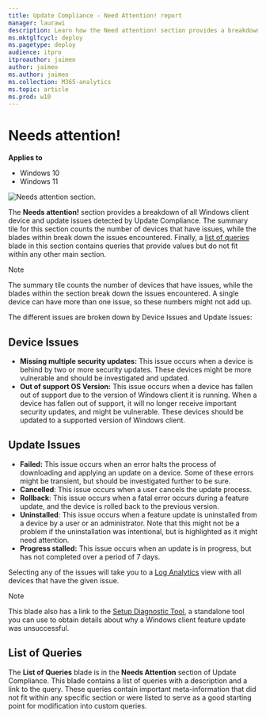```yaml
---
title: Update Compliance - Need Attention! report
manager: laurawi
description: Learn how the Need attention! section provides a breakdown of all Windows 10 device and update issues detected by Update Compliance.
ms.mktglfcycl: deploy
ms.pagetype: deploy
audience: itpro
itproauthor: jaimeo
author: jaimeo
ms.author: jaimeo
ms.collection: M365-analytics
ms.topic: article
ms.prod: w10
---
```


# Needs attention!

**Applies to**

- Windows 10
- Windows 11

![Needs attention section.](images/UC_workspace_needs_attention.png)

The **Needs attention!** section provides a breakdown of all Windows client device and update issues detected by Update Compliance. The summary tile for this section counts the number of devices that have issues, while the blades within break down the issues encountered. Finally, a [list of queries](#list-of-queries) blade in this section contains queries that provide values but do not fit within any other main section. 

> [!NOTE]
> The summary tile counts the number of devices that have issues, while the blades within the section break down the issues encountered. A single device can have more than one issue, so these numbers might not add up.

The different issues are broken down by Device Issues and Update Issues:

## Device Issues

* **Missing multiple security updates:** This issue occurs when a device is behind by two or more security updates. These devices might be more vulnerable and should be investigated and updated.
* **Out of support OS Version:** This issue occurs when a device has fallen out of support due to the version of Windows client it is running. When a device has fallen out of support, it will no longer receive important security updates, and might be vulnerable. These devices should be updated to a supported version of Windows client.

## Update Issues

* **Failed:** This issue occurs when an error halts the process of downloading and applying an update on a device. Some of these errors might be transient, but should be investigated further to be sure.
* **Cancelled**: This issue occurs when a user cancels the update process.
* **Rollback**: This issue occurs when a fatal error occurs during a feature update, and the device is rolled back to the previous version.
* **Uninstalled**: This issue occurs when a feature update is uninstalled from a device by a user or an administrator. Note that this might not be a problem if the uninstallation was intentional, but is highlighted as it might need attention.
* **Progress stalled:** This issue occurs when an update is in progress, but has not completed over a period of 7 days.

Selecting any of the issues will take you to a [Log Analytics](/azure/log-analytics/query-language/get-started-analytics-portal) view with all devices that have the given issue.

> [!NOTE]
> This blade also has a link to the [Setup Diagnostic Tool](../upgrade/setupdiag.md), a standalone tool you can use to obtain details about why a Windows client feature update was unsuccessful. 

## List of Queries

The **List of Queries** blade is in the **Needs Attention** section of Update Compliance. This blade contains a list of queries with a description and a link to the query. These queries contain important meta-information that did not fit within any specific section or were listed to serve as a good starting point for modification into custom queries.